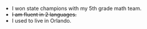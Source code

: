 * I won state champions with my 5th grade math team.
* ~~I am fluent in 2 languages.~~
* I used to live in Orlando.